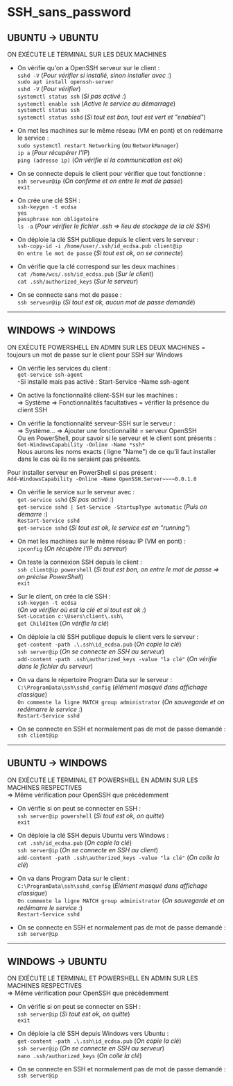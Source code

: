 # SSH_sans_password

## UBUNTU -> UBUNTU

ON EXÉCUTE LE TERMINAL SUR LES DEUX MACHINES

- On vérifie qu'on a OpenSSH serveur sur le client :  
  `sshd -V` (*Pour vérifier si installé, sinon installer avec :*)  
  `sudo apt install openssh-server`  
  `sshd -V` (*Pour vérifier*)  
  `systemctl status ssh` (*Si pas activé :*)  
  `systemctl enable ssh` (*Active le service au démarrage*)  
  `systemctl status ssh`  
  `systemctl status sshd` (*Si tout est bon, tout est vert et "enabled"*)  

- On met les machines sur le même réseau (VM en pont) et on redémarre le service :  
  `sudo systemctl restart Networking` (ou `NetworkManager`)  
  `ip a` (*Pour récupérer l'IP*)  
  `ping (adresse ip)` (*On vérifie si la communication est ok*)  

- On se connecte depuis le client pour vérifier que tout fonctionne :  
  `ssh serveur@ip` (*On confirme et on entre le mot de passe*)  
  `exit`  

- On crée une clé SSH :  
  `ssh-keygen -t ecdsa`  
  `yes`  
  `passphrase non obligatoire`  
  `ls -a` (*Pour vérifier le fichier .ssh => lieu de stockage de la clé SSH*)  

- On déploie la clé SSH publique depuis le client vers le serveur :  
  `ssh-copy-id -i /home/user/.ssh/id_ecdsa.pub client@ip`  
  `On entre le mot de passe` (*Si tout est ok, on se connecte*)  

- On vérifie que la clé correspond sur les deux machines :  
  `cat /home/wcs/.ssh/id_ecdsa.pub` (*Sur le client*)  
  `cat .ssh/authorized_keys` (*Sur le serveur*)  

- On se connecte sans mot de passe :  
  `ssh serveur@ip` (*Si tout est ok, aucun mot de passe demandé*)  

---

## WINDOWS -> WINDOWS

ON EXÉCUTE POWERSHELL EN ADMIN SUR LES DEUX MACHINES = toujours un mot de passe sur le client pour SSH sur Windows

- On vérifie les services du client :  
  `get-service ssh-agent`  
-Si installé mais pas activé :
Start-Service -Name ssh-agent  

- On active la fonctionnalité client-SSH sur les machines :  
  => Système => Fonctionnalités facultatives = vérifier la présence du client SSH
- On vérifie la fonctionnalité serveur-SSH sur le serveur :  
  => Système... => Ajouter une fonctionnalité = serveur OpenSSH  
Ou en PowerShell, pour savoir si le serveur et le client sont présents :  
``Get-WindowsCapability -Online -Name *ssh*``  
Nous aurons les noms exacts ( ligne "Name") de ce qu'il faut installer dans le cas où ils ne seraient pas présents.

Pour installer serveur en PowerShell si pas présent :  
``Add-WindowsCapability -Online -Name OpenSSH.Server~~~~0.0.1.0``  

- On vérifie le service sur le serveur avec :  
  `get-service sshd` (*Si pas activé :*)  
  `get-service sshd | Set-Service -StartupType automatic` (*Puis on démarre :*)  
  `Restart-Service sshd`  
  `get-service sshd` (*Si tout est ok, le service est en "running"*)  

- On met les machines sur le même réseau IP (VM en pont) :  
  `ipconfig` (*On récupère l'IP du serveur*)  

- On teste la connexion SSH depuis le client :  
  `ssh client@ip powershell` (*Si tout est bon, on entre le mot de passe => on précise PowerShell*)  
  `exit`  

- Sur le client, on crée la clé SSH :  
  `ssh-keygen -t ecdsa`  
  (*On va vérifier où est la clé et si tout est ok :*)  
  `Set-Location c:\Users\client\.ssh\`  
  `get ChildItem` (*On vérifie la clé*)  

- On déploie la clé SSH publique depuis le client vers le serveur :  
  `get-content -path .\.ssh\id_ecdsa.pub` (*On copie la clé*)  
  `ssh server@ip` (*On se connecte en SSH au serveur*)  
  `add-content -path .ssh\authorized_keys -value "la clé"` (*On vérifie dans le fichier du serveur*)  

- On va dans le répertoire Program Data sur le serveur :  
  `C:\ProgramData\ssh\sshd_config` (*élément masqué dans affichage classique*)  
  `On commente la ligne MATCH group administrator` (*On sauvegarde et on redémarre le service :*)  
  `Restart-Service sshd`  

- On se connecte en SSH et normalement pas de mot de passe demandé :  
  `ssh client@ip`  

---

## UBUNTU -> WINDOWS

ON EXÉCUTE LE TERMINAL ET POWERSHELL EN ADMIN SUR LES MACHINES RESPECTIVES  
=> Même vérification pour OpenSSH que précédemment

- On vérifie si on peut se connecter en SSH :  
  `ssh server@ip powershell` (*Si tout est ok, on quitte*)  
  `exit`  

- On déploie la clé SSH depuis Ubuntu vers Windows :  
  `cat .ssh/id_ecdsa.pub` (*On copie la clé*)  
  `ssh server@ip` (*On se connecte en SSH au client*)  
  `add-content -path .ssh\authorized_keys -value "la clé"` (*On colle la clé*)  

- On va dans Program Data sur le client :  
  `C:\ProgramData\ssh\sshd_config` (*Élément masqué dans affichage classique*)  
  `On commente la ligne MATCH group administrator` (*On sauvegarde et on redémarre le service :*)  
  `Restart-Service sshd`  

- On se connecte en SSH et normalement pas de mot de passe demandé :  
  `ssh server@ip`  

---

## WINDOWS -> UBUNTU

ON EXÉCUTE LE TERMINAL ET POWERSHELL EN ADMIN SUR LES MACHINES RESPECTIVES  
=> Même vérification pour OpenSSH que précédemment

- On vérifie si on peut se connecter en SSH :  
  `ssh server@ip` (*Si tout est ok, on quitte*)  
  `exit`  

- On déploie la clé SSH depuis Windows vers Ubuntu :  
  `get-content -path .\.ssh\id_ecdsa.pub` (*On copie la clé*)  
  `ssh server@ip` (*On se connecte en SSH au serveur*)  
  `nano .ssh/authorized_keys` (*On colle la clé*)  

- On se connecte en SSH et normalement pas de mot de passe demandé :  
  `ssh server@ip`
